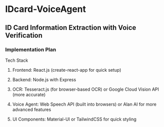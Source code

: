 # IDcard-VoiceAgent
## ID Card Information Extraction with Voice Verification

### Implementation Plan

Tech Stack

1. Frontend: React.js (create-react-app for quick setup)

2. Backend: Node.js with Express

3. OCR: Tesseract.js (for browser-based OCR) or Google Cloud Vision API (more accurate)

4. Voice Agent: Web Speech API (built into browsers) or Alan AI for more advanced features

5. UI Components: Material-UI or TailwindCSS for quick styling
